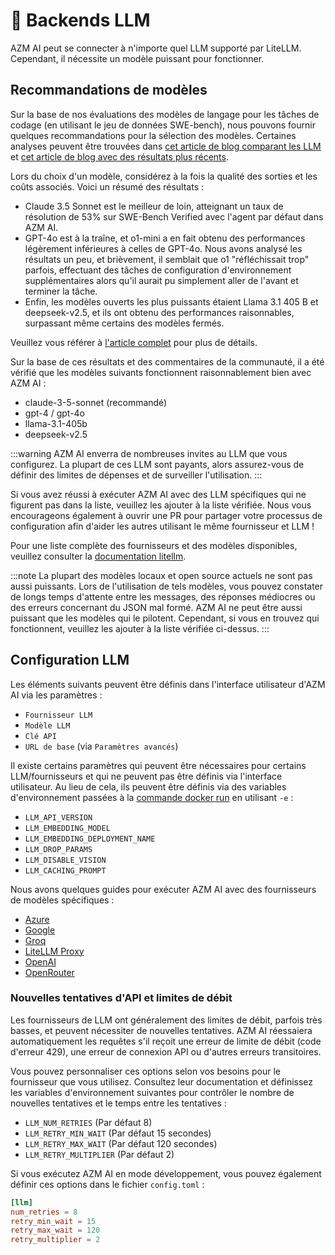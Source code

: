 

# 🤖 Backends LLM

AZM AI peut se connecter à n'importe quel LLM supporté par LiteLLM. Cependant, il nécessite un modèle puissant pour fonctionner.

## Recommandations de modèles

Sur la base de nos évaluations des modèles de langage pour les tâches de codage (en utilisant le jeu de données SWE-bench), nous pouvons fournir quelques recommandations pour la sélection des modèles. Certaines analyses peuvent être trouvées dans [cet article de blog comparant les LLM](https://www.all-hands.dev/blog/evaluation-of-llms-as-coding-agents-on-swe-bench-at-30x-speed) et [cet article de blog avec des résultats plus récents](https://www.all-hands.dev/blog/azm_ai-codeact-21-an-open-state-of-the-art-software-development-agent).

Lors du choix d'un modèle, considérez à la fois la qualité des sorties et les coûts associés. Voici un résumé des résultats :

- Claude 3.5 Sonnet est le meilleur de loin, atteignant un taux de résolution de 53% sur SWE-Bench Verified avec l'agent par défaut dans AZM AI.
- GPT-4o est à la traîne, et o1-mini a en fait obtenu des performances légèrement inférieures à celles de GPT-4o. Nous avons analysé les résultats un peu, et brièvement, il semblait que o1 "réfléchissait trop" parfois, effectuant des tâches de configuration d'environnement supplémentaires alors qu'il aurait pu simplement aller de l'avant et terminer la tâche.
- Enfin, les modèles ouverts les plus puissants étaient Llama 3.1 405 B et deepseek-v2.5, et ils ont obtenu des performances raisonnables, surpassant même certains des modèles fermés.

Veuillez vous référer à [l'article complet](https://www.all-hands.dev/blog/evaluation-of-llms-as-coding-agents-on-swe-bench-at-30x-speed) pour plus de détails.

Sur la base de ces résultats et des commentaires de la communauté, il a été vérifié que les modèles suivants fonctionnent raisonnablement bien avec AZM AI :

- claude-3-5-sonnet (recommandé)
- gpt-4 / gpt-4o
- llama-3.1-405b
- deepseek-v2.5

:::warning
AZM AI enverra de nombreuses invites au LLM que vous configurez. La plupart de ces LLM sont payants, alors assurez-vous de définir des limites de dépenses et de surveiller l'utilisation.
:::

Si vous avez réussi à exécuter AZM AI avec des LLM spécifiques qui ne figurent pas dans la liste, veuillez les ajouter à la liste vérifiée. Nous vous encourageons également à ouvrir une PR pour partager votre processus de configuration afin d'aider les autres utilisant le même fournisseur et LLM !

Pour une liste complète des fournisseurs et des modèles disponibles, veuillez consulter la [documentation litellm](https://docs.litellm.ai/docs/providers).

:::note
La plupart des modèles locaux et open source actuels ne sont pas aussi puissants. Lors de l'utilisation de tels modèles, vous pouvez constater de longs temps d'attente entre les messages, des réponses médiocres ou des erreurs concernant du JSON mal formé. AZM AI ne peut être aussi puissant que les modèles qui le pilotent. Cependant, si vous en trouvez qui fonctionnent, veuillez les ajouter à la liste vérifiée ci-dessus.
:::

## Configuration LLM

Les éléments suivants peuvent être définis dans l'interface utilisateur d'AZM AI via les paramètres :

- `Fournisseur LLM`
- `Modèle LLM`
- `Clé API`
- `URL de base` (via `Paramètres avancés`)

Il existe certains paramètres qui peuvent être nécessaires pour certains LLM/fournisseurs et qui ne peuvent pas être définis via l'interface utilisateur. Au lieu de cela, ils peuvent être définis via des variables d'environnement passées à la [commande docker run](/modules/usage/installation#start-the-app) en utilisant `-e` :

- `LLM_API_VERSION`
- `LLM_EMBEDDING_MODEL`
- `LLM_EMBEDDING_DEPLOYMENT_NAME`
- `LLM_DROP_PARAMS`
- `LLM_DISABLE_VISION`
- `LLM_CACHING_PROMPT`

Nous avons quelques guides pour exécuter AZM AI avec des fournisseurs de modèles spécifiques :

- [Azure](llms/azure-llms)
- [Google](llms/google-llms)
- [Groq](llms/groq)
- [LiteLLM Proxy](llms/litellm-proxy)
- [OpenAI](llms/openai-llms)
- [OpenRouter](llms/openrouter)

### Nouvelles tentatives d'API et limites de débit

Les fournisseurs de LLM ont généralement des limites de débit, parfois très basses, et peuvent nécessiter de nouvelles tentatives. AZM AI réessaiera automatiquement les requêtes s'il reçoit une erreur de limite de débit (code d'erreur 429), une erreur de connexion API ou d'autres erreurs transitoires.

Vous pouvez personnaliser ces options selon vos besoins pour le fournisseur que vous utilisez. Consultez leur documentation et définissez les variables d'environnement suivantes pour contrôler le nombre de nouvelles tentatives et le temps entre les tentatives :

- `LLM_NUM_RETRIES` (Par défaut 8)
- `LLM_RETRY_MIN_WAIT` (Par défaut 15 secondes)
- `LLM_RETRY_MAX_WAIT` (Par défaut 120 secondes)
- `LLM_RETRY_MULTIPLIER` (Par défaut 2)

Si vous exécutez AZM AI en mode développement, vous pouvez également définir ces options dans le fichier `config.toml` :

```toml
[llm]
num_retries = 8
retry_min_wait = 15
retry_max_wait = 120
retry_multiplier = 2
```
